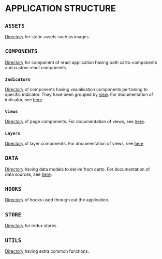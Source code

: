 # APPLICATION STRUCTURE

## `ASSETS`

[Directory](/src/assets/) for static assets such as images.

## `COMPONENTS`

[Directory](/src/components/) for component of react application having both carto-components and custom react components.

### `Indicators`

[Directory](/src/components/indicators/) of components having visualisation components pertaining to specific indicator. They have been grouped by [view](#views). For documentation of indicator, see [here](/docs/indicators.md).

### `Views`

[Directory](/src/components/views/) of page components. For documentation of views, see [here](/docs/pages.md).

### `Layers`

[Directory](/src/components/layers/) of layer components. For documentation of views, see [here](/docs/layers.md).

## `DATA`

[Directory](/src/data/) having data models to derive from carto. For documentation of data sources, see [here](/docs/sources.md).

## `HOOKS`

[Directory](/src/hooks/) of hooks used through out the application.

## `STORE`

[Directory](/src/store/) for redux stores.

## `UTILS`

[Directory](/src/utils/) having extra common functions.
